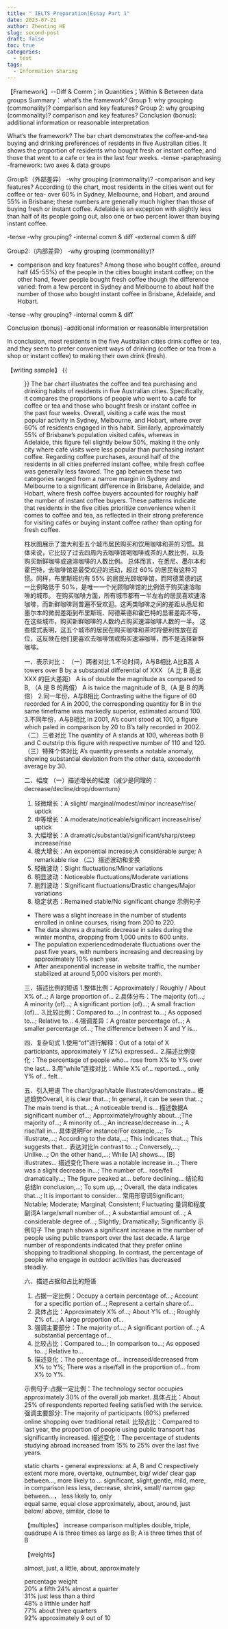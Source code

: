 ```yaml
---
title: " IELTS Preparation|Essay Part 1"
date: 2023-07-21
author: Zhenting HE
slug: second-post
draft: false
toc: true
categories:
  - test
tags:
  - Information Sharing
---
```



【Framework】--Diff & Comm；in Quantities；Within & Between data groups
Summary：
what’s the framework?
Group 1:
why grouping (commonality)?
comparison and key features?
Group 2:
why grouping (commonality)?
comparison and key features?
Conclusion (bonus):
additional information or reasonable interpretation 

What’s the framework?
The bar chart demonstrates the coffee-and-tea buying and drinking preferences of residents in five Australian cities. It shows the proportion of residents who bought fresh or instant coffee, and those that went to a cafe or tea in the last four weeks.
-tense
-paraphrasing
-framework: two axes & data groups

Group1:（外部差异）
-why grouping (commonality)?
-comparison and key features?
According to the chart, most residents in the cities went out for coffee or tea- over 60% in Sydney, Melbourne, and Hobart, and around 55% in Brisbane; these numbers are generally much higher than those of buying fresh or instant coffee. Adelaide is an exception with slightly less than half of its people going out, also one or two percent lower than buying instant coffee.

-tense
-why grouping?
-internal comm & diff
-external comm & diff

Group2:（内部差异）
 -why grouping (commonality)?
- comparison and key features?
Among those who bought coffee, around half (45-55%) of the people in the cities bought instant coffee; on the other hand, fewer people bought fresh coffee though the difference varied: from a few percent in Sydney and Melbourne to about half the number of those who bought instant coffee in Brisbane, Adelaide, and Hobart. 

-tense
-why grouping?
-internal comm & diff

Conclusion (bonus)
-additional information or reasonable interpretation

In conclusion, most residents in the five Australian cities drink coffee or tea, and they seem to prefer convenient ways of drinking (coffee or tea from a shop or instant coffee) to making their own drink (fresh).

【writing sample】
{{<figure src="/images/Example 1 Bar graphs.png" title="Example 1-Bar graphs" width="360">}}
The bar chart illustrates the coffee and tea purchasing and drinking habits of residents in five Australian cities. Specifically, it compares the proportions of people who went to a café for coffee or tea and those who bought fresh or instant coffee in the past four weeks.
Overall, visiting a café was the most popular activity in Sydney, Melbourne, and Hobart, where over 60% of residents engaged in this habit. Similarly, approximately 55% of Brisbane’s population visited cafés, whereas in Adelaide, this figure fell slightly below 50%, making it the only city where café visits were less popular than purchasing instant coffee.
Regarding coffee purchases, around half of the residents in all cities preferred instant coffee, while fresh coffee was generally less favored. The gap between these two categories ranged from a narrow margin in Sydney and Melbourne to a significant difference in Brisbane, Adelaide, and Hobart, where fresh coffee buyers accounted for roughly half the number of instant coffee buyers.
These patterns indicate that residents in the five cities prioritize convenience when it comes to coffee and tea, as reflected in their strong preference for visiting cafés or buying instant coffee rather than opting for fresh coffee.

柱状图展示了澳大利亚五个城市居民购买和饮用咖啡和茶的习惯。具体来说，它比较了过去四周内去咖啡馆喝咖啡或茶的人数比例，以及购买新鲜咖啡或速溶咖啡的人数比例。
总体而言，在悉尼、墨尔本和霍巴特，去咖啡馆是最受欢迎的活动，超过 60% 的居民有这种习惯。同样，布里斯班约有 55% 的居民光顾咖啡馆，而阿德莱德的这一比例略低于 50%，是唯一一个光顾咖啡馆的比例低于购买速溶咖啡的城市。
在购买咖啡方面，所有城市都有一半左右的居民喜欢速溶咖啡，而新鲜咖啡则普遍不受欢迎。这两类咖啡之间的差距从悉尼和墨尔本的微弱差距到布里斯班、阿德莱德和霍巴特的显著差距不等，在这些城市，购买新鲜咖啡的人数约占购买速溶咖啡人数的一半。
这些模式表明，这五个城市的居民在购买咖啡和茶时将便利性放在首位，这反映在他们更喜欢去咖啡馆或购买速溶咖啡，而不是选择新鲜咖啡。

一、表示对比：
（一）两者对比
1.不论时间，A与B相比
A比B高
A towers over B by a substantial differential of XXX （A 比 B 高出 XXX 的巨大差距）
A is of double the magnitude as compared to  B, （A 是 B 的两倍）
A is twice the magnitude of B,（A 是 B 的两倍）
2.同一年份，A与B相比
Contrasting withe the figure of 60 recorded for A in 2000, the corresponding quantity for B in the same timeframe was markedly superior, estimated around 100.
3.不同年份，A与B相比
In 2001, A’s count stood at 100, a figure which paled in comparison by 20 to B’s tally recorded in 2002.
（二）三者对比
The quantity of A stands at 100, whereas both B and C outstrip this figure with respective number of 110 and 120.
（三）特殊个体对比
A’s quantity presents a notable anomaly, showing substantial deviation from the other data, exceedomh average by 30.

二、幅度
（一）描述增长的幅度（减少是同理的： decrease/decline/drop/downturn）
1. 轻微增长：A slight/ marginal/modest/minor increase/rise/ uptick
2. 中等增长：A moderate/noticeable/significant  increase/rise/ uptick
3. 大幅增长：A dramatic/substantial/significant/sharp/steep increase/rise
4. 极大增长：An exponential increase;A considerable surge; A remarkable rise
（二）描述波动和变换
1. 轻微波动：Slight fluctuations/Minor variations
2. 明显波动：Noticeable fluctuations/Moderate variations
3. 剧烈波动：Significant fluctuations/Drastic changes/Major variations
4. 稳定状态：Remained stable/No significant change
示例句子
- There was a slight increase in the number of students enrolled in online courses, rising from 200 to 220.
- The data shows a dramatic decrease in sales during the winter months, dropping from 1,000 units to 600 units.
- The population experiencedmoderate fluctuations over the past five years, with numbers increasing and decreasing by approximately 10% each year.
- After anexponential increase in website traffic, the number stabilized at around 5,000 visitors per month.

三、描述比例的短语
1.整体比例：Approximately / Roughly / About X% of...; A large proportion of...
2.具体分布：The majority (of)...; A minority (of)...; A significant portion (of)...; A small fraction (of)...
3.比较比例：Compared to...; In contrast to...; As opposed to...; Relative to...
4.强调差异：A greater percentage of...; A smaller percentage of...; The difference between X and Y is...

四、复杂句式
1.使用“of”进行解释：Out of a total of X participants, approximately Y (Z%) expressed...
2.描述比例变化：The percentage of people who... rose from X% to Y% over the last...
3.用“while”连接对比：While X% of... reported..., only Y% of... felt...

五、引入短语
The chart/graph/table illustrates/demonstrate...
概述趋势Overall, it is clear that...; In general, it can be seen that...; The main trend is that...; A noticeable trend is...
描述数据A significant number of...; Approximately/roughly about...;The majority of...; A minority of...; An increase/decrease in...; A rise/fall in...
具体说明For instance/For example,...; To illustrate,...; According to the data,...; This indicates that...; This suggests that...
表达对比In contrast to...; Conversely,...; Unlike...; On the other hand,...; While [A] shows..., [B] illustrates...
描述变化There was a notable increase in...; There was a slight decrease in...; The number of... rose/fell dramatically...; The figure peaked at... before declining...
结论和总结In conclusion,...; To sum up,...; Overall, the data indicates that...; It is important to consider...
常用形容词Significant; Notable; Moderate; Marginal; Consistent; Fluctuating
量词和程度副词A large/small number of...; A substantial amount of...; A considerable degree of...; Slightly; Dramatically; Significantly
示例句子
The graph shows a significant increase in the number of people using public transport over the last decade.
A large number of respondents indicated that they prefer online shopping to traditional shopping.
In contrast, the percentage of people who engage in outdoor activities has decreased steadily.

六、描述占据和占比的短语
1. 占据一定比例：Occupy a certain percentage of...; Account for a specific portion of...; Represent a certain share of...
2. 具体占比：Approximately X% of...; About Y% of...; Roughly Z% of...; A large proportion of...
3. 强调主要部分：The majority of...; A significant portion of...; A substantial percentage of...
4. 比较占比：Compared to...; In comparison to...; As opposed to...; Relative to...
5. 描述变化：The percentage of... increased/decreased from X% to Y%; There was a rise/fall in the proportion of... from X% to Y%.

示例句子:占据一定比例：The technology sector occupies approximately 30% of the overall job market.
具体占比：About 25% of respondents reported feeling satisfied with the service.
强调主要部分: The majority of participants (60%) preferred online shopping over traditional retail.
比较占比：Compared to last year, the proportion of people using public transport has significantly increased.
描述变化：The percentage of students studying abroad increased from 15% to 25% over the last five years.

static charts - general expressions:
at A, B and C respectively
	extent
more	more, overtake, outnumber, big/ wide/ clear gap between…,  more likely to …	significant, slight,gentle, mild, mere, in comparison
less	less, decrease, shrink, small/ narrow gap between…， less likely to, only	
equal	same, equal	
close	approximately, about, around, just below/ above, similar, close to	

【multiples】
	increase	comparison
  multiples	double, triple, quadrupe	A is three times as large as B; A is three times that of B

【weights】

almost, just, a little, about, approximately

percentage	weight	
20%	a fifth	
24%	almost a quarter	
31%	just less than a third	
48%	a litthle under half	
77%	about three quarters	
92%	approximately 9 out of 10
